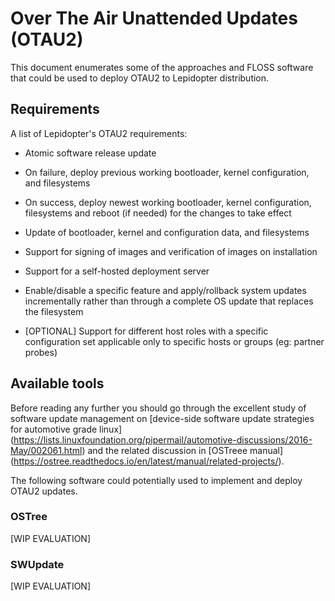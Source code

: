 # Over The Air Unattended Updates (OTAU2)

This document enumerates some of the approaches and FLOSS software that could
be used to deploy OTAU2 to Lepidopter distribution.

## Requirements

A list of Lepidopter's OTAU2 requirements:

* Atomic software release update

* On failure, deploy previous working bootloader, kernel
    configuration, and filesystems

* On success, deploy newest working bootloader, kernel
    configuration, filesystems and reboot (if needed) for the changes to take
    effect

* Update of bootloader, kernel and configuration data, and filesystems

* Support for signing of images and verification of images on
    installation

* Support for a self-hosted deployment server

* Enable/disable a specific feature and apply/rollback system updates
    incrementally rather than through a complete OS update that
    replaces the filesystem

* [OPTIONAL] Support for different host roles with a specific configuration set
    applicable only to specific hosts or groups (eg: partner probes)

## Available tools

Before reading any further you should go through the excellent study of
software update management on [device-side software update strategies for
automotive grade linux]
(https://lists.linuxfoundation.org/pipermail/automotive-discussions/2016-May/002061.html)
and the related discussion in [OSTreee manual]
(https://ostree.readthedocs.io/en/latest/manual/related-projects/).

The following software could potentially used to implement and deploy OTAU2
updates.

### OSTree

[WIP EVALUATION]

### SWUpdate

[WIP EVALUATION]
